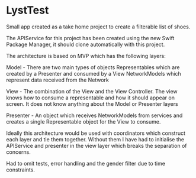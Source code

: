 # LystTest

Small app created as a take home project to create a filterable list of shoes.

The APIService for this project has been created using the new Swift Package Manager, it should clone automatically with this project.

The architecture is based on MVP which has the following layers:

Model - There are two main types of objects
Representables which are created by a Presenter and consumed by a View
NetworkModels which represent data received from the Network

View - The combination of the View and the View Controller. The view knows how to consume a representable and how it should appear on screen. It does not know anything about the Model or Presenter layers

Presenter - An object which receives NetworkModels from services and creates a single Representable object for the View to consume.

Ideally this architecture would be used with coordinators which construct each layer and tie them together. Without them I have had to initialise the APIService and presenter in the view layer which breaks the separation of concerns.

Had to omit tests, error handling and the gender filter due to time constraints. 
